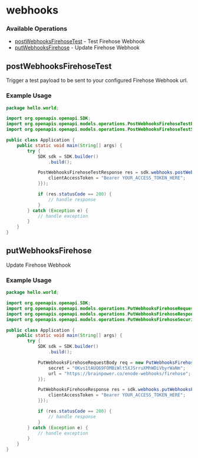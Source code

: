 # webhooks

### Available Operations

* [postWebhooksFirehoseTest](#postwebhooksfirehosetest) - Test Firehose Webhook
* [putWebhooksFirehose](#putwebhooksfirehose) - Update Firehose Webhook

## postWebhooksFirehoseTest

Trigger a test payload to be sent to your configured Firehose Webhook url.

### Example Usage

```java
package hello.world;

import org.openapis.openapi.SDK;
import org.openapis.openapi.models.operations.PostWebhooksFirehoseTestResponse;
import org.openapis.openapi.models.operations.PostWebhooksFirehoseTestSecurity;

public class Application {
    public static void main(String[] args) {
        try {
            SDK sdk = SDK.builder()
                .build();

            PostWebhooksFirehoseTestResponse res = sdk.webhooks.postWebhooksFirehoseTest(new PostWebhooksFirehoseTestSecurity("nam") {{
                clientAccessToken = "Bearer YOUR_ACCESS_TOKEN_HERE";
            }});

            if (res.statusCode == 200) {
                // handle response
            }
        } catch (Exception e) {
            // handle exception
        }
    }
}
```

## putWebhooksFirehose

Update Firehose Webhook

### Example Usage

```java
package hello.world;

import org.openapis.openapi.SDK;
import org.openapis.openapi.models.operations.PutWebhooksFirehoseRequestBody;
import org.openapis.openapi.models.operations.PutWebhooksFirehoseResponse;
import org.openapis.openapi.models.operations.PutWebhooksFirehoseSecurity;

public class Application {
    public static void main(String[] args) {
        try {
            SDK sdk = SDK.builder()
                .build();

            PutWebhooksFirehoseRequestBody req = new PutWebhooksFirehoseRequestBody() {{
                secret = "0Kvs1tAUQ69FOMBiWlt5XJSrruXMhWDiVbyrWaNm";
                url = "https://brainpower.co/enode-webhooks/firehose";
            }};            

            PutWebhooksFirehoseResponse res = sdk.webhooks.putWebhooksFirehose(req, new PutWebhooksFirehoseSecurity("officia") {{
                clientAccessToken = "Bearer YOUR_ACCESS_TOKEN_HERE";
            }});

            if (res.statusCode == 200) {
                // handle response
            }
        } catch (Exception e) {
            // handle exception
        }
    }
}
```
